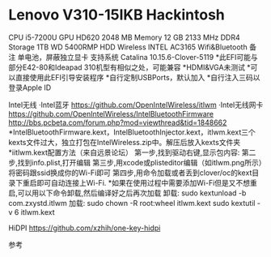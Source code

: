 # Lenovo V310-15IKB Hackintosh

CPU	i5-7200U
GPU	HD620 2048 MB
Memory	12 GB 2133 MHz DDR4
Storage	1TB WD 5400RMP HDD
Wireless	INTEL AC3165 Wifi&Bluetooth
备注	单电池，屏蔽独立显卡
支持系统	Catalina 10.15.6-Clover-5119
*此EFI可能与部分E42-80和Ideapad 310机型有相似之处，可能兼容
*HDMI&VGA未测试
*可以直接使用此EFI引导安装程序
*自行定制USBPorts，默认加入
*自行注入三码以登录Apple ID

Intel无线
·Intel蓝牙
https://github.com/OpenIntelWireless/itlwm
·Intel无线网卡
https://github.com/OpenIntelWireless/IntelBluetoothFirmware
http://bbs.pcbeta.com/forum.php?mod=viewthread&tid=1848662
*IntelBluetoothFirmware.kext，IntelBluetoothInjector.kext，itlwm.kext三个kexts文件过大，独立打包在IntelWireless.zip中。解压后放入kexts文件夹
*iitlwm.kext配置方法（来自远景论坛）
第一步,找到驱动右键,显示包内容:
第二步,找到info.plist,打开编辑
第三步,用xcode或plisteditor编辑（如itlwm.png所示）将密码跟ssid换成你的Wi-Fi即可
第四步,用命令加载或者丢到clover/oc的kext目录下重启即可自动连接上Wi-Fi.
*如果在使用过程中需要添加Wi-Fi但是又不想重启,可以用以下命令卸载,然后编译好之后再次加载
卸载: 
sudo kextunload -b com.zxystd.itlwm
加载: 
sudo chown -R root:wheel itlwm.kext
sudo kextutil -v 6 itlwm.kext

HiDPI
https://github.com/xzhih/one-key-hidpi

参考
